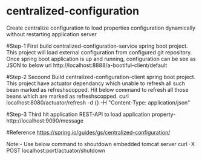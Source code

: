 # centralized-configuration
Create centralize configuration to load properties configuration dynamically without restarting application server

#Step-1
First build centralized-configuration-service spring boot project.
  This project will load external configuration from configured git repository.
  Once spring boot application is up and running, configuration can be see as JSON to below url
  http://localhost:8888/a-bootiful-client/default
  
#Step-2
Secoond Build centralized-configuration-client spring boot project.
  This project have actuator dependancy which unable to refresh all such bean marked as refreshscopped.
  Hit below command to refresh all those beans which are marked as refreshscopped.
  curl localhost:8080/actuator/refresh -d {} -H "Content-Type: application/json"

#Step-3
Third hit application REST-API to load application property-
http://localhost:9090/message

#Reference
https://spring.io/guides/gs/centralized-configuration/

Note:- Use below command to shoutdown embedded tomcat server
curl -X POST localhost:port/actuator/shutdown
  
  

